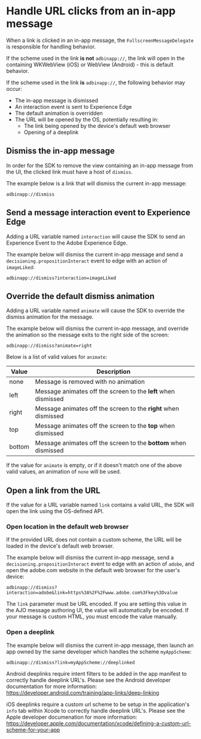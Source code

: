 # Handle URL clicks from an in-app message

When a link is clicked in an in-app message, the `FullscreenMessageDelegate` is responsible for handling behavior.

If the scheme used in the link **is not** `adbinapp://`, the link will open in the containing WKWebView (iOS) or WebView (Android) - this is default behavior.

If the scheme used in the link **is** `adbinapp://`, the following behavior may occur:

* The in-app message is dismissed
* An interaction event is sent to Experience Edge
* The default animation is overridden
* The URL will be opened by the OS, potentially resulting in:
  * The link being opened by the device's default web browser
  * Opening of a deeplink

## Dismiss the in-app message

In order for the SDK to remove the view containing an in-app message from the UI, the clicked link must have a host of `dismiss`.

The example below is a link that will dismiss the current in-app message:

```
adbinapp://dismiss
```

## Send a message interaction event to Experience Edge

Adding a URL variable named `interaction` will cause the SDK to send an Experience Event to the Adobe Experience Edge.

The example below will dismiss the current in-app message and send a `decisioning.propositionInteract` event to edge with an action of `imageLiked`:

```
adbinapp://dismiss?interaction=imageLiked
```

## Override the default dismiss animation

Adding a URL variable named `animate` will cause the SDK to override the dismiss animation for the message.

The example below will dismiss the current in-app message, and override the animation so the message exits to the right side of the screen:

```
adbinapp://dismiss?animate=right
```

Below is a list of valid values for `animate`:

| Value | Description |
| ----- | ----------- |
| none | Message is removed with no animation |
| left | Message animates off the screen to the **left** when dismissed |
| right | Message animates off the screen to the **right** when dismissed |
| top | Message animates off the screen to the **top** when dismissed |
| bottom | Message animates off the screen to the **bottom** when dismissed |

If the value for `animate` is empty, or if it doesn't match one of the above valid values, an animation of `none` will be used.

## Open a link from the URL

If the value for a URL variable named `link` contains a valid URL, the SDK will open the link using the OS-defined API.

### Open location in the default web browser

If the provided URL does not contain a custom scheme, the URL will be loaded in the device's default web browser.  

The example below will dismiss the current in-app message, send a `decisioning.propositionInteract` event to edge with an action of `adobe`, and open the adobe.com website in the default web browser for the user's device:

```
adbinapp://dismiss?interaction=adobe&link=https%3A%2F%2Fwww.adobe.com%3Fkey%3Dvalue
```

<InlineAlert variant="warning" slots="text"/>

The `link` parameter must be URL encoded. If you are setting this value in the AJO message authoring UI, the value will automatically be encoded. If your message is custom HTML, you must encode the value manually.

### Open a deeplink

The example below will dismiss the current in-app message, then launch an app owned by the same developer which handles the scheme `myAppScheme`:

```
adbinapp://dismiss?link=myAppScheme://deeplinked
```

<InlineAlert variant="help" slots="text"/>

Android deeplinks require intent filters to be added in the app manifest to correctly handle deeplink URL's. Please see the Android developer documentation for more information: https://developer.android.com/training/app-links/deep-linking

<InlineAlert variant="help" slots="text"/>

iOS deeplinks require a custom url scheme to be setup in the application's `info` tab within Xcode to correctly handle deeplink URL's. Please see the Apple developer documenation for more information: https://developer.apple.com/documentation/xcode/defining-a-custom-url-scheme-for-your-app
